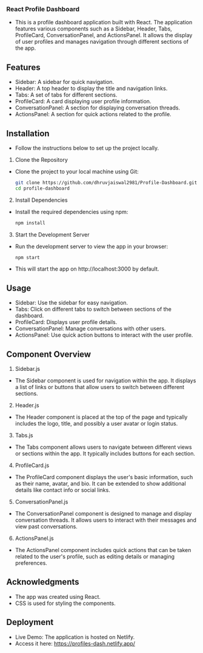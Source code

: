 ### React Profile Dashboard
- This is a profile dashboard application built with React. The application features various components such as a Sidebar, Header, Tabs, ProfileCard, ConversationPanel, and ActionsPanel. It allows the display of user profiles and manages navigation through different sections of the app.

## Features
- Sidebar: A sidebar for quick navigation.
- Header: A top header to display the title and navigation links.
- Tabs: A set of tabs for different sections.
- ProfileCard: A card displaying user profile information.
- ConversationPanel: A section for displaying conversation threads.
- ActionsPanel: A section for quick actions related to the profile.

## Installation
- Follow the instructions below to set up the project locally.

1. Clone the Repository
- Clone the project to your local machine using Git:
    ```bash
    git clone https://github.com/dhruvjaiswal2981/Profile-Dashboard.git
    cd profile-dashboard

2. Install Dependencies
- Install the required dependencies using npm:
    ```bash
    npm install

3. Start the Development Server
- Run the development server to view the app in your browser:

    ```bash
    npm start
- This will start the app on http://localhost:3000 by default.

## Usage
- Sidebar: Use the sidebar for easy navigation.
- Tabs: Click on different tabs to switch between sections of the dashboard.
- ProfileCard: Displays user profile details.
- ConversationPanel: Manage conversations with other users.
- ActionsPanel: Use quick action buttons to interact with the user profile.

## Component Overview
1. Sidebar.js
- The Sidebar component is used for navigation within the app. It displays a list of links or buttons that allow users to switch between different sections.

2. Header.js
- The Header component is placed at the top of the page and typically includes the logo, title, and possibly a user avatar or login status.

3. Tabs.js
- The Tabs component allows users to navigate between different views or sections within the app. It typically includes buttons for each section.

4. ProfileCard.js
- The ProfileCard component displays the user's basic information, such as their name, avatar, and bio. It can be extended to show additional details like contact info or social links.

5. ConversationPanel.js
- The ConversationPanel component is designed to manage and display conversation threads. It allows users to interact with their messages and view past conversations.

6. ActionsPanel.js
- The ActionsPanel component includes quick actions that can be taken related to the user's profile, such as editing details or managing preferences.

## Acknowledgments
- The app was created using React.
- CSS is used for styling the components.

## Deployment
- Live Demo: The application is hosted on Netlify.
- Access it here: https://profiles-dash.netlify.app/